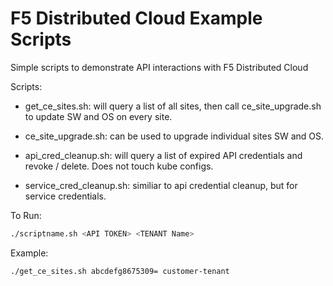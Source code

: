 # F5 Distributed Cloud Example Scripts

Simple scripts to demonstrate API interactions with F5 Distributed Cloud

Scripts:

- get_ce_sites.sh: will query a list of all sites, then call ce_site_upgrade.sh to update SW and OS on every site.

- ce_site_upgrade.sh: can be used to upgrade individual sites SW and OS.

- api_cred_cleanup.sh: will query a list of expired API credentials and revoke / delete.  Does not touch kube configs.

- service_cred_cleanup.sh: similiar to api credential cleanup, but for service credentials.

To Run:

```bash
./scriptname.sh <API TOKEN> <TENANT Name>
```

Example:

```bash
./get_ce_sites.sh abcdefg8675309= customer-tenant
```
